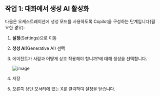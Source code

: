 
## 작업 1: 대화에서 생성 AI 활성화

다음은 오케스트레이션에 생성 모드를 사용하도록 Copilot을 구성하는 단계입니다(필요한 경우):

1. **설정**(Settings)으로 이동

2. **생성 AI**(Generative AI) 선택

3. 에이전트가 사람과 어떻게 상호 작용해야 합니까?에 대해 생성을 선택합니다.

   ![image](https://github.com/user-attachments/assets/0f3a8c2a-9bcb-4e70-bfdf-c8ee006784c3)

4. 저장

5. 오른쪽 상단 모서리에 있는 X를 클릭하여 설정을 닫습니다.

